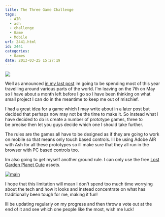 ```yaml
---
title: The Three Game Challenge
tags:
  - AIR
  - ash
  - challenge
  - Game
  - Mobile
url: 2441.html
id: 2441
categories:
  - Games
date: 2013-03-25 15:27:19
---
```


![](https://mikecann.co.uk/wp-content/uploads/2013/03/c05c1aa4a34153cda98d2ed3964498f6.png)

Well as announced [in my last post](https://mikecann.co.uk/travel/my-2013/) im going to be spending most of this year travelling around various parts of the world. I'm leaving on the 7th on May so I have about a month left before I go so I have been thinking on what small project I can do in the meantime to keep me out of mischief.

<!-- more -->

I had a great idea for a game which I may write about in a later post but decided that perhaps now may not be the time to make it. So instead what I have decided to do is create a number of prototype games, three to be precise then let you guys decide which one I should take further.

The rules are the games all have to be designed as if they are going to work on mobile so that means only touch based controls. Ill be using Adobe AIR with Ash for all these prototypes so ill make sure that they all run in the browser with PC based controls too.

Im also going to get myself another ground rule. I can only use the free [Lost Garden Planet Cute](https://www.lostgarden.com/2007/05/dancs-miraculously-flexible-game.html) assets.

[![main](https://mikecann.co.uk/wp-content/uploads/2013/03/main.png)](https://mikecann.co.uk/personal-project/the-three-game-challenge/attachment/main-9/)

I hope that this limitation will mean I don't spend too much time worrying about the tech and how it looks and instead concentrate on what has traditionally been tough for me, making it fun!

Ill be updating regularly on my progress and then throw a vote out at the end of it and see which one people like the most, wish me luck!

&nbsp;

&nbsp;
